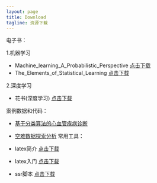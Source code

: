 ```yaml
---
layout: page
title: Download
tagline: 资源下载
---
```


电子书：

1.机器学习
+ Machine_learning_A_Probabilistic_Perspective [点击下载](/download/Machine_learning_A_Probabilistic_Perspective.pdf)
+ The_Elements_of_Statistical_Learning [点击下载](/download/The_Elements_of_Statistical_Learning.pdf)

2.深度学习
+ 花书(深度学习) [点击下载](/download/花书：深度学习.pdf)


案例数据和代码：

+ [基于分类算法的心血管疾病诊断](/download/基于分类算法的心血管疾病诊断.rar)
+ [空难数据探索分析](/download/空难数据探索分析.rar)
常用工具：

+ latex简介 [点击下载](/download/latex简介.pdf)
+ latex入门 [点击下载](/download/latex入门.pdf)
+ ssr脚本 [点击下载](/download/ssr.sh)



